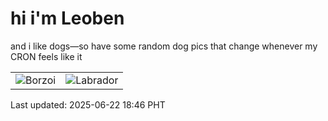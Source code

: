 # hi i'm Leoben

and i like dogs—so have some random dog pics that change whenever my CRON feels like it

|  |  |
|--------|----------|
| ![Borzoi](https://random-dog-vercel.vercel.app/api/random-borzoi?v=1750589177) | ![Labrador](https://random-dog-vercel.vercel.app/api/random-labrador?v=1750589177) |

Last updated: 2025-06-22 18:46 PHT
